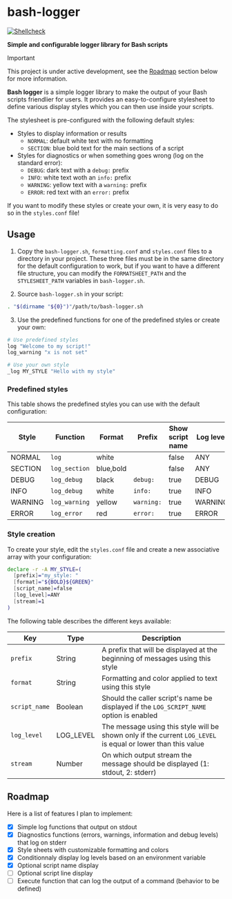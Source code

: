 # bash-logger

[![Shellcheck](https://github.com/flobsh/bash-logger/actions/workflows/shellcheck.yml/badge.svg?branch=main)](https://github.com/flobsh/bash-logger/actions/workflows/shellcheck.yml)

**Simple and configurable logger library for Bash scripts**

> [!IMPORTANT]
> This project is under active development, see the [Roadmap](#roadmap) section below for more information.

**Bash logger** is a simple logger library to make the output of your Bash scripts friendlier for users.
It provides an easy-to-configure stylesheet to define various display styles which you can then use inside your scripts.

The stylesheet is pre-configured with the following default styles:

- Styles to display information or results
  - `NORMAL`: default white text with no formatting
  - `SECTION`: blue bold text for the main sections of a script
- Styles for diagnostics or when something goes wrong (log on the standard error):
  - `DEBUG`: dark text with a `debug:` prefix
  - `INFO`: white text woth an `info:` prefix 
  - `WARNING`: yellow text with a `warning:` prefix
  - `ERROR`: red text with an `error:` prefix

If you want to modify these styles or create your own, it is very easy to do so in the `styles.conf` file!

## Usage

1. Copy the `bash-logger.sh`, `formatting.conf` and `styles.conf` files to a directory in your project.
These three files must be in the same directory for the default configuration to work, but if you want to have a 
different file structure, you can modify the `FORMATSHEET_PATH` and the `STYLESHEET_PATH` variables in `bash-logger.sh`.

2. Source `bash-logger.sh` in your script:
```bash
. "$(dirname "${0}")"/path/to/bash-logger.sh
```

3. Use the predefined functions for one of the predefined styles or create your own:
```bash
# Use predefined styles
log "Welcome to my script!"
log_warning "x is not set"

# Use your own style
_log MY_STYLE "Hello with my style"
```

### Predefined styles

This table shows the predefined styles you can use with the default configuration:

| Style   | Function      | Format    | Prefix      | Show script name | Log level | Stream |
| ------- | ------------- | --------- | --------    | ---------------- | --------- | ------ |
| NORMAL  | `log`         | white     |             | false            | ANY       | stdout |
| SECTION | `log_section` | blue,bold |             | false            | ANY       | stdout |
| DEBUG   | `log_debug`   | black     | `debug:`    | true             | DEBUG     | stderr |
| INFO    | `log_debug`   | white     | `info: `    | true             | INFO      | stderr |
| WARNING | `log_warning` | yellow    | `warning: ` | true             | WARNING   | stderr |
| ERROR   | `log_error`   | red       | `error: `   | true             | ERROR     | stderr |

### Style creation

To create your style, edit the `styles.conf` file and create a new associative array with your configuration:

```bash
declare -r -A MY_STYLE=(
  [prefix]="my_style: " 
  [format]="${BOLD}${GREEN}"
  [script_name]=false 
  [log_level]=ANY
  [stream]=1
)
```

The following table describes the different keys available:

| Key           | Type      | Description                                                                                                  |
| ------------- | --------- | ------------------------------------------------------------------------------------------------------------ |
| `prefix`      | String    | A prefix that will be displayed at the beginning of messages using this style                                |
| `format`      | String    | Formatting and color applied to text using this style                                                        |
| `script_name` | Boolean   | Should the caller script's name be displayed if the `LOG_SCRIPT_NAME` option is enabled                      |
| `log_level`   | LOG_LEVEL | The message using this style will be shown only if the current `LOG_LEVEL` is equal or lower than this value |
| `stream`      | Number    | On which output stream the message should be displayed (1: stdout, 2: stderr)                                |

## Roadmap

Here is a list of features I plan to implement:

- [x] Simple log functions that output on stdout
- [x] Diagnostics functions (errors, warnings, information and debug levels) that log on stderr
- [x] Style sheets with customizable formatting and colors
- [x] Conditionnaly display log levels based on an environment variable
- [x] Optional script name display
- [ ] Optional script line display
- [ ] Execute function that can log the output of a command (behavior to be defined)
